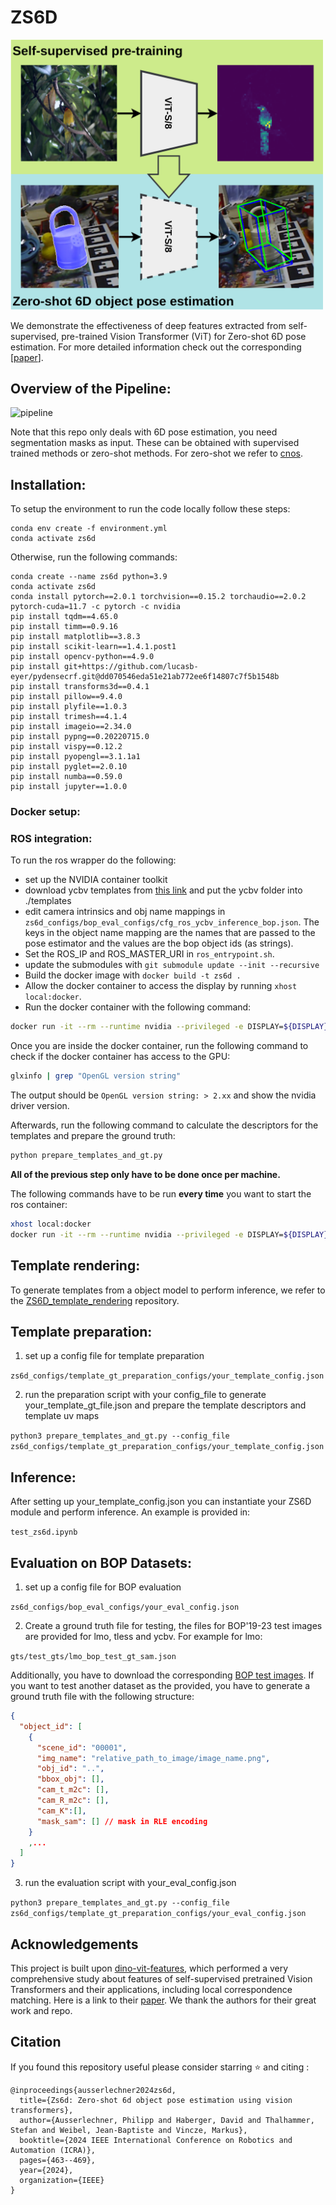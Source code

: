 # ZS6D
<img src="./assets/overview.png" width="500" alt="teaser"/>

We demonstrate the effectiveness of deep features extracted from self-supervised, pre-trained Vision Transformer (ViT) for Zero-shot 6D pose estimation. For more detailed information check out the corresponding [[paper](https://arxiv.org/pdf/2309.11986.pdf)].

## Overview of the Pipeline:

![pipeline](./assets/ZS6D_pipeline.png)

Note that this repo only deals with 6D pose estimation, you need segmentation masks as input. These can be obtained with supervised trained methods or zero-shot methods. For zero-shot we refer to [cnos](https://github.com/nv-nguyen/cnos).

## Installation:
To setup the environment to run the code locally follow these steps:

```
conda env create -f environment.yml
conda activate zs6d
```

Otherwise, run the following commands:

```
conda create --name zs6d python=3.9
conda activate zs6d
conda install pytorch==2.0.1 torchvision==0.15.2 torchaudio==2.0.2 pytorch-cuda=11.7 -c pytorch -c nvidia
pip install tqdm==4.65.0
pip install timm==0.9.16
pip install matplotlib==3.8.3
pip install scikit-learn==1.4.1.post1
pip install opencv-python==4.9.0
pip install git+https://github.com/lucasb-eyer/pydensecrf.git@dd070546eda51e21ab772ee6f14807c7f5b1548b
pip install transforms3d==0.4.1
pip install pillow==9.4.0
pip install plyfile==1.0.3
pip install trimesh==4.1.4
pip install imageio==2.34.0
pip install pypng==0.20220715.0
pip install vispy==0.12.2
pip install pyopengl==3.1.1a1
pip install pyglet==2.0.10
pip install numba==0.59.0
pip install jupyter==1.0.0
```


### Docker setup:

### ROS integration:
To run the ros wrapper do the following:

- set up the NVIDIA container toolkit
- download ycbv templates from [this link](https://drive.google.com/file/d/1t0nk_1R931LYl-F9nrYLfk-jKxoki-0A/view?usp=sharing) and put the ycbv folder into ./templates
- edit camera intrinsics and obj name mappings in ```zs6d_configs/bop_eval_configs/cfg_ros_ycbv_inference_bop.json```. The keys in the object name mapping are the names that are passed to the pose estimator and the values are the bop object ids (as strings).
- Set the ROS_IP and ROS_MASTER_URI in ```ros_entrypoint.sh```.
- update the submodules with ```git submodule update --init --recursive```
- Build the docker image with ```docker build -t zs6d .```
- Allow the docker container to access the display by running ```xhost local:docker```.
- Run the docker container with the following command:

```bash
docker run -it --rm --runtime nvidia --privileged -e DISPLAY=${DISPLAY}  -e NVIDIA_DRIVER_CAPABILITIES=all -v /PATH_TO_REPOSITORY:/code -v /PATH_TO_REPOSITORY/torch_cache:/root/.cache/torch -v /tmp/.X11-unix:/tmp/.X11-unix torch --net host zs6d /bin/bash
```
Once you are inside the docker container, run the following command to check if the docker container has access to the GPU:

```bash
glxinfo | grep "OpenGL version string"
```
The output should be ```OpenGL version string: > 2.xx``` and show the nvidia driver version.

Afterwards, run the following command to calculate the descriptors for the templates and prepare the ground truth:
```bash
python prepare_templates_and_gt.py
```

**All of the previous step only have to be done once per machine.**



The following commands have to be run **every time** you want to start the ros container:

```bash
xhost local:docker
docker run -it --rm --runtime nvidia --privileged -e DISPLAY=${DISPLAY}  -e NVIDIA_DRIVER_CAPABILITIES=all -v /PATH_TO_REPOSITORY:/code -v /PATH_TO_REPOSITORY/torch_cache:/root/.cache/torch -v /tmp/.X11-unix:/tmp/.X11-unix torch --net host zs6d
```

## Template rendering:
To generate templates from a object model to perform inference, we refer to the [ZS6D_template_rendering](https://github.com/haberger/ZS6D_template_rendering) repository.

## Template preparation:

1. set up a config file for template preparation

```zs6d_configs/template_gt_preparation_configs/your_template_config.json```

2. run the preparation script with your config_file to generate your_template_gt_file.json and prepare the template descriptors and template uv maps

```python3 prepare_templates_and_gt.py --config_file zs6d_configs/template_gt_preparation_configs/your_template_config.json```


## Inference:
After setting up your_template_config.json you can instantiate your ZS6D module and perform inference. An example is provided in:

```test_zs6d.ipynb```


## Evaluation on BOP Datasets:

1. set up a config file for BOP evaluation

```zs6d_configs/bop_eval_configs/your_eval_config.json```

2. Create a ground truth file for testing, the files for BOP'19-23 test images are provided for lmo, tless and ycbv. For example for lmo:

```gts/test_gts/lmo_bop_test_gt_sam.json```

Additionally, you have to download the corresponding [BOP test images](https://bop.felk.cvut.cz/datasets/#LM-O). If you want to test another dataset as the provided, you have to generate a ground truth file with the following structure:

```json
{
  "object_id": [
    {
      "scene_id": "00001", 
      "img_name": "relative_path_to_image/image_name.png", 
      "obj_id": "..", 
      "bbox_obj": [], 
      "cam_t_m2c": [], 
      "cam_R_m2c": [], 
      "cam_K":[],
      "mask_sam": [] // mask in RLE encoding
    }
    ,...
  ]
}
```

3. run the evaluation script with your_eval_config.json

```python3 prepare_templates_and_gt.py --config_file zs6d_configs/template_gt_preparation_configs/your_eval_config.json```


## Acknowledgements
This project is built upon [dino-vit-features](https://github.com/ShirAmir/dino-vit-features), which performed a very comprehensive study about features of self-supervised pretrained Vision Transformers and their applications, including local correspondence matching. Here is a link to their [paper](https://arxiv.org/abs/2112.05814). We thank the authors for their great work and repo.

## Citation
If you found this repository useful please consider starring ⭐ and citing :

```
@inproceedings{ausserlechner2024zs6d,
  title={Zs6d: Zero-shot 6d object pose estimation using vision transformers},
  author={Ausserlechner, Philipp and Haberger, David and Thalhammer, Stefan and Weibel, Jean-Baptiste and Vincze, Markus},
  booktitle={2024 IEEE International Conference on Robotics and Automation (ICRA)},
  pages={463--469},
  year={2024},
  organization={IEEE}
}
```
